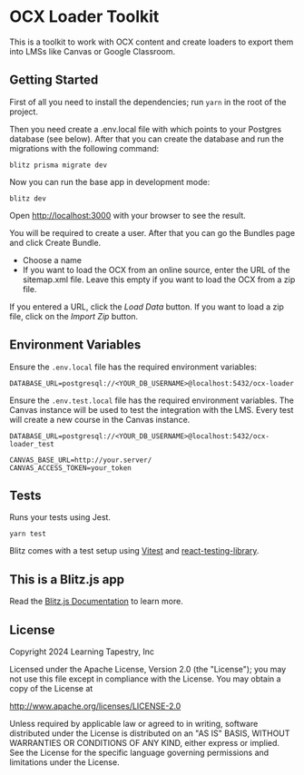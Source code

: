 
# ****OCX Loader Toolkit****

This is a toolkit to work with OCX content and create loaders to export them into LMSs like Canvas or
Google Classroom.

## Getting Started

First of all you need to install the dependencies; run `yarn` in the root of the project.

Then you need create a .env.local file with which points to your Postgres database (see below). After that you can
create the database and run the migrations with the following command:

```
blitz prisma migrate dev
```

Now you can run the base app in development mode:

```
blitz dev
```

Open [http://localhost:3000](http://localhost:3000) with your browser to see the result.

You will be required to create a user. After that you can go the Bundles page and click Create Bundle.

* Choose a name
* If you want to load the OCX from an online source, enter the URL of the sitemap.xml file. Leave this empty if you want to load the OCX from a zip file.

If you entered a URL, click the *Load Data* button. If you want to load a zip file, click on the *Import Zip* button.

## Environment Variables

Ensure the `.env.local` file has the required environment variables:

```
DATABASE_URL=postgresql://<YOUR_DB_USERNAME>@localhost:5432/ocx-loader
```

Ensure the `.env.test.local` file has the required environment variables. The Canvas instance
will be used to test the integration with the LMS. Every test will create a new course in the
Canvas instance.

```
DATABASE_URL=postgresql://<YOUR_DB_USERNAME>@localhost:5432/ocx-loader_test

CANVAS_BASE_URL=http://your.server/
CANVAS_ACCESS_TOKEN=your_token
```

## Tests

Runs your tests using Jest.

```
yarn test
```

Blitz comes with a test setup using [Vitest](https://vitest.dev/) and [react-testing-library](https://testing-library.com/).


## This is a Blitz.js app

Read the [Blitz.js Documentation](https://blitzjs.com/docs/getting-started) to learn more.

## License

Copyright 2024 Learning Tapestry, Inc

Licensed under the Apache License, Version 2.0 (the "License");
you may not use this file except in compliance with the License.
You may obtain a copy of the License at

   http://www.apache.org/licenses/LICENSE-2.0

Unless required by applicable law or agreed to in writing, software
distributed under the License is distributed on an "AS IS" BASIS,
WITHOUT WARRANTIES OR CONDITIONS OF ANY KIND, either express or implied.
See the License for the specific language governing permissions and
limitations under the License.
